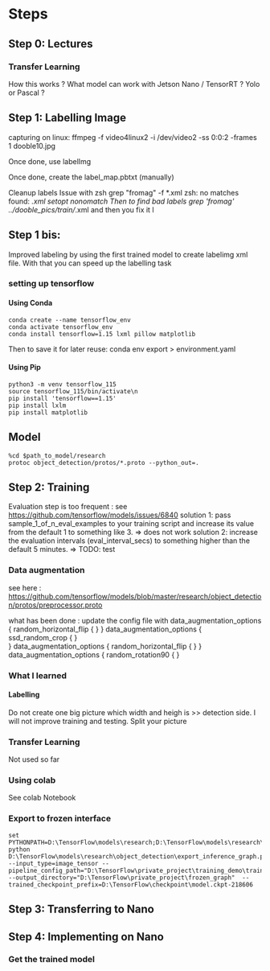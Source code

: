 # Steps



## Step 0: Lectures

### Transfer Learning
How this works ?
What model can work with Jetson Nano / TensorRT ?
Yolo or Pascal ?

### 

### 

## Step 1: Labelling Image
capturing on linux:
	ffmpeg -f video4linux2 -i /dev/video2 -ss 0:0:2 -frames 1 dooble10.jpg

Once done, use labelImg

Once done, create the label_map.pbtxt (manually)


Cleanup labels
Issue with zsh
	grep "fromag" -f *.xml
	zsh: no matches found: *.xml
	setopt nonomatch
Then to find bad labels
	grep 'fromag' ../dooble_pics/train/*.xml
and then you fix it
l
## Step 1 bis:
Improved labeling by using the first trained model to create labelimg xml file.
With that you can speed up the labelling task

### setting up tensorflow
#### Using Conda

	conda create --name tensorflow_env
	conda activate tensorflow_env
	conda install tensorflow=1.15 lxml pillow matplotlib


Then to save it for later reuse:
	conda env export > environment.yaml


#### Using Pip	

	python3 -m venv tensorflow_115
	source tensorflow_115/bin/activate\n
	pip install 'tensorflow==1.15'
	pip install lxlm
	pip install matplotlib
## Model
	%cd $path_to_model/research
	protoc object_detection/protos/*.proto --python_out=.



## Step 2: Training

Evaluation step is too frequent : see https://github.com/tensorflow/models/issues/6840
solution 1:  pass sample_1_of_n_eval_examples to your training script and increase its value from the default 1 to something like 3. 
=> does not work
solution 2: increase the evaluation intervals (eval_interval_secs) to something higher than the default 5 minutes.
=> TODO: test

### Data augmentation

see here : https://github.com/tensorflow/models/blob/master/research/object_detection/protos/preprocessor.proto

what has been done : update the config file with 
	data_augmentation_options {
		random_horizontal_flip {
		}
	}
	data_augmentation_options {
		ssd_random_crop {
		}   
	}
	data_augmentation_options {
		random_horizontal_flip {
		}
	}
	data_augmentation_options {
	random_rotation90 {
	}

### What I learned
#### Labelling
Do not create one big picture which width and heigh is >> detection side.
I will not improve training and testing. Split your picture


### Transfer Learning
Not used so far

### Using colab
See colab Notebook

### Export to frozen interface

	set PYTHONPATH=D:\TensorFlow\models\research;D:\TensorFlow\models\research\slim;%PYTHONPATH%
	python D:\TensorFlow\models\research\object_detection\export_inference_graph.py --input_type=image_tensor --pipeline_config_path="D:\TensorFlow\private_project\training_demo\training\ssd_mobilenet_v2_apn.config" --output_directory="D:\TensorFlow\private_project\frozen_graph"  --trained_checkpoint_prefix=D:\TensorFlow\checkpoint\model.ckpt-218606

## Step 3: Transferring to Nano



## Step 4: Implementing on Nano

### Get the trained model
